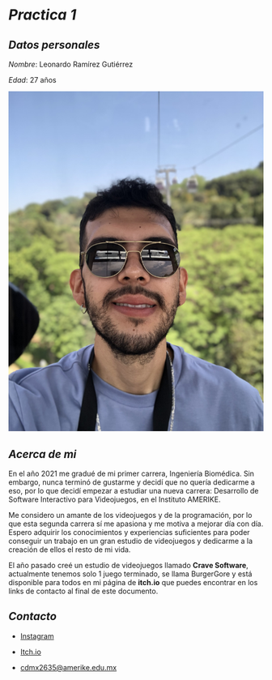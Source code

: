 # _Practica 1_

## _Datos personales_
_Nombre_: Leonardo Ramírez Gutiérrez

_Edad_: 27 años

![Profile Picture](./IMG/Pic1.jpeg)

## _Acerca de mi_

En el año 2021 me gradué de mi primer carrera, Ingeniería Biomédica. Sin embargo, nunca terminó de gustarme y decidí que no quería dedicarme a eso, por lo que decidí empezar a estudiar una nueva carrera: Desarrollo de Software Interactivo para Videojuegos, en el Instituto AMERIKE. 

Me considero un amante de los videojuegos y de la programación, por lo que esta segunda carrera sí me apasiona y me motiva a mejorar día con día. Espero adquirir los conocimientos y experiencias suficientes para poder conseguir un trabajo en un gran estudio de videojuegos y dedicarme a la creación de ellos el resto de mi vida.

El año pasado creé un estudio de videojuegos llamado **Crave Software**, actualmente tenemos solo 1 juego terminado, se llama BurgerGore y está disponible para todos en mi página de **itch.io** que puedes encontrar en los links de contacto al final de este documento.

## _Contacto_

- [Instagram](https://www.instagram.com/leoragut/)

- [Itch.io](https://cravesoftware.itch.io/)

- cdmx2635@amerike.edu.mx
